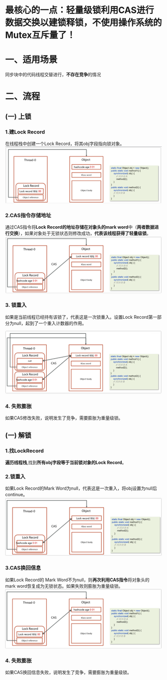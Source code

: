 # 最核心的一点：轻量级锁利用CAS进行数据交换以建锁释锁，不使用操作系统的Mutex互斥量了！

# 一、适用场景
 同步块中的代码线程交替进行，**不存在竞争**的情况


# 二、流程
## (一) 上锁
 ### 1.建Lock Record
   在线程栈中创建一个Lock Record，将其obj字段指向锁对象。
![alt text](<../../../../../../../img/轻量级锁/1.CAS建锁/轻量级锁1建立Lock Record.png>)

### 2.CAS指令存储地址
   通过CAS指令将**Lock Record的地址存储在对象头的mark word**中（**两者数据进行交换**），如果对象处于无锁状态则修改成功，**代表该线程获得了轻量级锁**。
![](../../../../../../../img/轻量级锁/1.CAS建锁/轻量级锁2CAS指令交换对象头与锁记录结构.png)

 ### 3. 锁重入
   如果是当前线程已经持有该锁了，代表这是一次锁重入。设置Lock Record第一部分为null，起到了一个重入计数器的作用。

![alt text](../../../../../../../img/轻量级锁/1.CAS建锁/轻量级锁3CAS锁重入计数器增加.png)
 ### 4. 失败膨胀
   如果CAS修改失败，说明发生了竞争，需要膨胀为重量级锁。


## (一) 解锁
 ### 1.找LockRecord
   **遍历线程栈**,找到**所有obj字段等于当前锁对象的Lock Record**。

 ### 2.锁重入
   如果Lock Record的Mark Word为null，代表这是一次重入，将obj设置为null后continue。
![alt text](../../../../../../../img/轻量级锁/2.CAS释放锁/轻量级锁1释放重入锁.png)

  ### 3.CAS换回信息
   如果Lock Record的 Mark Word不为null，则**再次利用CAS指令**将对象头的mark word恢复成为无锁状态。如果失败则膨胀为重量级锁。
![alt text](../../../../../../../img/轻量级锁/2.CAS释放锁/轻量级锁2释放重入锁-CAS信息换回来.png)

  ### 4. 失败膨胀
   如果CAS换回信息失败，说明发生了竞争，需要膨胀为重量级锁。